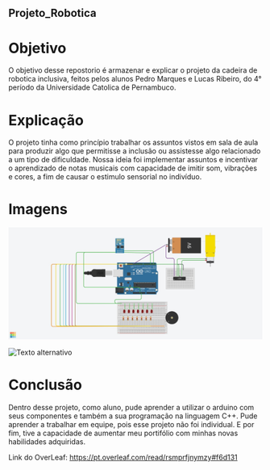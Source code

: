 ## Projeto_Robotica

# Objetivo

O objetivo desse repostorio é armazenar e explicar o projeto da cadeira de robotica inclusiva, feitos pelos alunos Pedro Marques e Lucas Ribeiro, do 4° período da Universidade Catolica de Pernambuco.

# Explicação

O projeto tinha como princípio trabalhar os assuntos vistos em sala de aula para produzir algo que permitisse a inclusão ou assistesse algo relacionado a um tipo de dificuldade. Nossa ideia foi implementar assuntos e incentivar o aprendizado de notas musicais com capacidade de imitir som, vibrações e cores, a fim de causar o estimulo sensorial no indivíduo.

# Imagens

![Texto alternativo](img/projeto%20arduino.jpg)

![Texto alternativo](img/Imagem%20do%20WhatsApp%20de%202024-11-20%20à(s)%2017.06.46_326be4c1.jpg)

# Conclusão

Dentro desse projeto, como aluno, pude aprender a utilizar o arduino com seus componentes e também a sua programação na linguagem C++. Pude aprender a trabalhar em equipe, pois esse projeto não foi individual. E por fim, tive a capacidade de aumentar meu portifólio com minhas novas habilidades adquiridas.

Link do OverLeaf: https://pt.overleaf.com/read/rsmprfjnymzy#f6d131